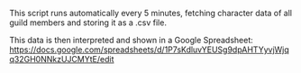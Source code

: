 This script runs automatically every 5 minutes, fetching character data of all guild members and storing it as a .csv file.

This data is then interpreted and shown in a Google Spreadsheet: https://docs.google.com/spreadsheets/d/1P7sKdluvYEUSg9dpAHTYyvjWjqq32GH0NNkzUJCMYtE/edit
